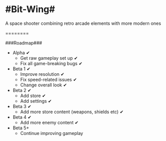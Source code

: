 #Bit-Wing#
========


A space shooter combining retro arcade elements with more modern ones


========


###Roadmap###

* Alpha ✔ 
  - Get raw gameplay set up ✔ 
  - Fix all game-breaking bugs ✔ 
* Beta 1 ✔ 
  - Improve resolution ✔ 
  - Fix speed-related issues ✔ 
  - Change overall look ✔ 
* Beta 2 ✔ 
  - Add store ✔ 
  - Add settings ✔ 
* Beta 3 ✔ 
  - Add more store content (weapons, shields etc) ✔ 
* Beta 4 ✔ 
  - Add more enemy content ✔ 
* Beta 5+
  - Continue improving gameplay
